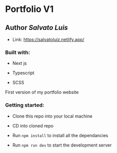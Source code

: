 # Portfolio V1

## Author *Salvato Luis*

* Link: https://salvatoluiz.netlify.app/

### Built with:

* Next js

* Typescript

* SCSS

First version of my portfolio website

### Getting started:

* Clone this repo into your local machine

* CD into cloned repo

* Run `npm install` to install all the dependancies

* Run `npm run dev` to start the development server

